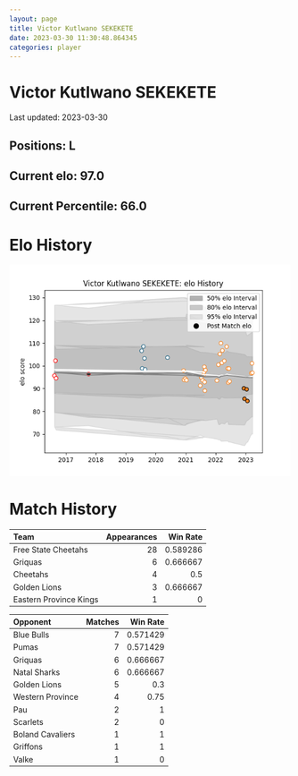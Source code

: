 ```yaml
---  
layout: page  
title: Victor Kutlwano SEKEKETE  
date: 2023-03-30 11:30:48.864345  
categories: player  
---
```

# Victor Kutlwano SEKEKETE


Last updated: 2023-03-30
## Positions: L

## Current elo: 97.0

## Current Percentile: 66.0

# Elo History


![elo history](history_VictorKutlwanoSEKEKETE.png)
# Match History


| Team                   |   Appearances |   Win Rate |
|:-----------------------|--------------:|-----------:|
| Free State Cheetahs    |            28 |   0.589286 |
| Griquas                |             6 |   0.666667 |
| Cheetahs               |             4 |   0.5      |
| Golden Lions           |             3 |   0.666667 |
| Eastern Province Kings |             1 |   0        |

| Opponent         |   Matches |   Win Rate |
|:-----------------|----------:|-----------:|
| Blue Bulls       |         7 |   0.571429 |
| Pumas            |         7 |   0.571429 |
| Griquas          |         6 |   0.666667 |
| Natal Sharks     |         6 |   0.666667 |
| Golden Lions     |         5 |   0.3      |
| Western Province |         4 |   0.75     |
| Pau              |         2 |   1        |
| Scarlets         |         2 |   0        |
| Boland Cavaliers |         1 |   1        |
| Griffons         |         1 |   1        |
| Valke            |         1 |   0        |